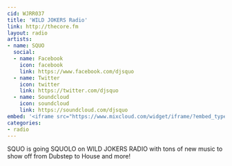```yaml
---
cid: WJRR037
title: 'WILD JOKERS Radio'
link: http://thecore.fm
layout: radio
artists: 
- name: SQUO
  social:
  - name: Facebook
    icon: facebook
    link: https://www.facebook.com/djsquo
  - name: Twitter
    icon: twitter
    link: https://twitter.com/djsquo
  - name: Soundcloud
    icon: soundcloud
    link: https://soundcloud.com/djsquo
embed: '<iframe src="https://www.mixcloud.com/widget/iframe/?embed_type=widget_standard&amp;embed_uuid=e6e770d6-21c0-44ea-8d93-17e80ad347f3&amp;feed=https%3A%2F%2Fwww.mixcloud.com%2FWildjokers%2F05-10-15-wild-jokers-radio%2F&amp;hide_cover=1&amp;hide_tracklist=1&amp;replace=0" frameborder="0" height="180" width="100%"></iframe>'
categories:
- radio
---
```


SQUO is going SQUOLO on WILD JOKERS RADIO with tons of new music to show off from Dubstep to House and more!